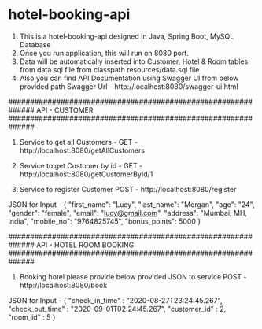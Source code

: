 # hotel-booking-api
1. This is a hotel-booking-api designed in Java, Spring Boot, MySQL Database
2. Once you run application, this will run on 8080 port.
3. Data will be automatically inserted into Customer, Hotel & Room tables from data.sql file from classpath resources/data.sql file
4. Also you can find API Documentation using Swagger UI from below provided path
    Swagger Url - http://localhost:8080/swagger-ui.html

##############################################################
                    API - CUSTOMER 
##############################################################
1. Service to get all Customers - 
  GET - http://localhost:8080/getAllCustomers

2. Service to get Customer by id -
  GET - http://localhost:8080/getCustomerById/1
  
3. Service to register Customer
  POST - http://localhost:8080/register
  
  JSON for Input -
      {
        "first_name": "Lucy",
        "last_name": "Morgan",
        "age": "24",
        "gender": "female",
        "email": "lucy@gmail.com",
        "address": "Mumbai, MH, India",
        "mobile_no": "9764825745",
        "bonus_points": 5000
    }

##############################################################
                   API - HOTEL ROOM BOOKING 
##############################################################

1. Booking hotel please provide below provided JSON to service
  POST - http://localhost:8080/book
  
  JSON for Input -
  {
    "check_in_time" : "2020-08-27T23:24:45.267",
    "check_out_time" : "2020-09-01T02:24:45.267",
    "customer_id" : 2,
    "room_id" : 5
  }

